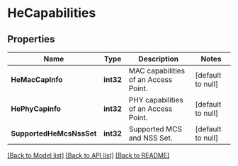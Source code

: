 # HeCapabilities

## Properties
Name | Type | Description | Notes
------------ | ------------- | ------------- | -------------
**HeMacCapInfo** | **int32** | MAC capabilities of an Access Point. | [default to null]
**HePhyCapinfo** | **int32** | PHY capabilities of an Access Point. | [default to null]
**SupportedHeMcsNssSet** | **int32** | Supported MCS and NSS Set. | [default to null]

[[Back to Model list]](../README.md#documentation-for-models) [[Back to API list]](../README.md#documentation-for-api-endpoints) [[Back to README]](../README.md)


